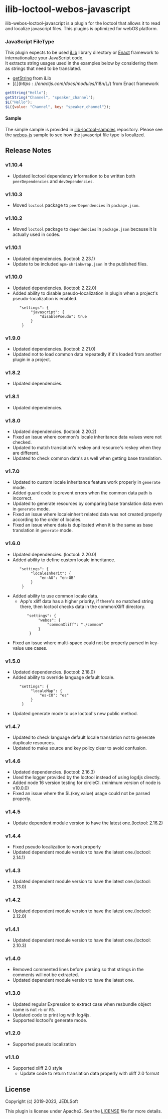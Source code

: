 # ilib-loctool-webos-javascript

ilib-webos-loctool-javascript is a plugin for the loctool that
allows it to read and localize javascript files. This plugins is optimized for webOS platform.

### JavaScript FileType
This plugin expects to be used [iLib](https://github.com/iLib-js/iLib) library directory or [Enact](https://enactjs.com/) framework to internationalize your JavaScript code.   
It extracts string usages used in the examples below by considering them as strings that need to be translated.
* [getString](https://ilib-js.github.io/iLib/docs/api/jsdoc/ResBundle.html#getString) from iLib
* [$L](https://enactjs.com/docs/modules/i18n/$L/) from Enact framework
```javascript
getString("Hello");
getString("Channel", "speaker_channel");
$L("Hello");
$L({value: "Channel", key: "speaker_channel"});
```

#### Sample
The simple sample is provided in [ilib-loctool-samples](https://github.com/iLib-js/ilib-loctool-samples) repository.
Please see the [webos-js](https://github.com/iLib-js/ilib-loctool-samples/tree/main/webos-js) sample to see how the javascript file type is localized.

## Release Notes
### v1.10.4
* Updated loctool dependency information to be written both `peerDependencies` and `devDependencies`.

### v1.10.3
* Moved `loctool` package to `peerDependencies` in `package.json`.

### v1.10.2
* Moved `loctool` package to `dependencies` in `package.json` because it is actually used in codes.

### v1.10.1
* Updated dependencies. (loctool: 2.23.1)
* Update to be included `npm-shrinkwrap.json` in the published files.

### v1.10.0
* Updated dependencies. (loctool: 2.22.0)
* Added ability to disable pseudo-localization in plugin when a project's pseudo-localization is enabled.
    ~~~~
       "settings": {
            "javascript": {
                "disablePseudo": true
            }
        }
    ~~~~

### v1.9.0
* Updated dependencies. (loctool: 2.21.0)
* Updated not to load common data repeatedly if it's loaded from another plugin in a project.

### v1.8.2
* Updated dependencies.

### v1.8.1
* Updated dependencies.

### v1.8.0
* Updated dependencies. (loctool: 2.20.2)
* Fixed an issue where common's locale inheritance data values were not checked.
* Updated to match translation's reskey and resource's reskey when they are different.
* Updated to check common data's as well when getting base translation.

### v1.7.0
* Updated to custom locale inheritance feature work properly in `generate` mode.
* Added guard code to prevent errors when the common data path is incorrect.
* Updated to generate resources by comparing base translation data even in `generate` mode.
* Fixed an issue where localeinherit related data was not created properly according to the order of locales.
* Fixed an issue where data is duplicated when it is the same as base translation in `generate` mode.

### v1.6.0
* Updated dependencies. (loctool: 2.20.0)
* Added ability to define custom locale inheritance.
    ~~~~
       "settings": {
            "localeInherit": {
                "en-AU": "en-GB"
            }
        }
    ~~~~
* Added ability to use common locale data.
  * App's xliff data has a higher priority, if there's no matched string there, then loctool checks data in the commonXliff directory.
    ~~~~
       "settings": {
            "webos": {
                "commonXliff": "./common"
            }
        }
    ~~~~
* Fixed an issue where multi-space could not be properly parsed in key-value use cases.

### v1.5.0
* Updated dependencies. (loctool: 2.18.0)
* Added ability to override language default locale.
    ~~~~
       "settings": {
            "localeMap": {
                "es-CO": "es"
            }
        }
    ~~~~
* Updated generate mode to use loctool's new public method.

### v1.4.7
* Updated to check language default locale translation not to generate duplicate resources.
* Updated to make source and key policy clear to avoid confusion.

### v1.4.6
* Updated dependencies. (loctool: 2.16.3)
* Used the logger provided by the loctool instead of using log4js directly.
* Added node 16 version testing for circleCI. (minimum version of node is v10.0.0)
* Fixed an issue where the $L(key,value) usage could not be parsed properly.

### v1.4.5
* Update dependent module version to have the latest one.(loctool: 2.16.2)

### v1.4.4
* Fixed pseudo localization to work properly
* Updated dependent module version to have the latest one.(loctool: 2.14.1)

### v1.4.3
* Updated dependent module version to have the latest one.(loctool: 2.13.0)

### v1.4.2
* Updated dependent module version to have the latest one.(loctool: 2.12.0)

### v1.4.1
* Updated dependent module version to have the latest one.(loctool: 2.10.3)

### v1.4.0
* Removed commented lines before parsing so that strings in the comments will not be extracted.
* Updated dependent module version to have the latest one.

### v1.3.0
* Updated regular Expression to extract case when resbundle object name is not `rb` or `RB`.
* Updated code to print log with log4js.
* Supported loctool's generate mode.

### v1.2.0
* Supported pseudo localization

### v1.1.0
* Supported xliff 2.0 style
   * Update code to return translation data properly with xliff 2.0 format


## License

Copyright (c) 2019-2023, JEDLSoft

This plugin is license under Apache2. See the [LICENSE](./LICENSE)
file for more details.